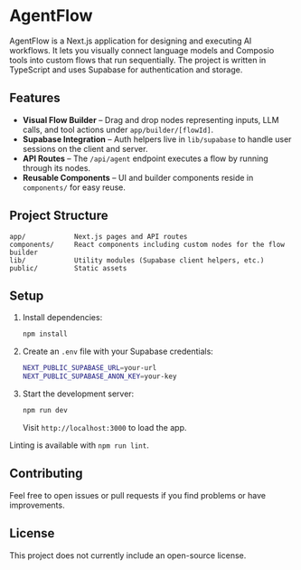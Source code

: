 # AgentFlow

AgentFlow is a Next.js application for designing and executing AI workflows. It lets you visually connect language models and Composio tools into custom flows that run sequentially. The project is written in TypeScript and uses Supabase for authentication and storage.

## Features

- **Visual Flow Builder** – Drag and drop nodes representing inputs, LLM calls, and tool actions under `app/builder/[flowId]`.
- **Supabase Integration** – Auth helpers live in `lib/supabase` to handle user sessions on the client and server.
- **API Routes** – The `/api/agent` endpoint executes a flow by running through its nodes.
- **Reusable Components** – UI and builder components reside in `components/` for easy reuse.

## Project Structure

```
app/            Next.js pages and API routes
components/     React components including custom nodes for the flow builder
lib/            Utility modules (Supabase client helpers, etc.)
public/         Static assets
```

## Setup

1. Install dependencies:
   ```bash
   npm install
   ```
2. Create an `.env` file with your Supabase credentials:
   ```bash
   NEXT_PUBLIC_SUPABASE_URL=your-url
   NEXT_PUBLIC_SUPABASE_ANON_KEY=your-key
   ```
3. Start the development server:
   ```bash
   npm run dev
   ```
   Visit `http://localhost:3000` to load the app.

Linting is available with `npm run lint`.

## Contributing

Feel free to open issues or pull requests if you find problems or have improvements.

## License

This project does not currently include an open-source license.

